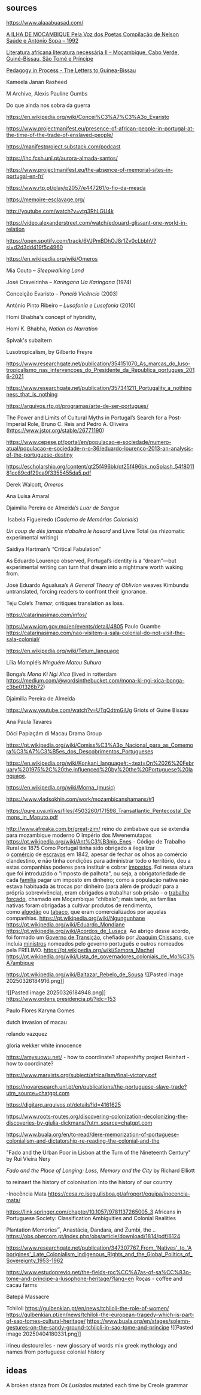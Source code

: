 
## sources

https://www.alaaabuasad.com/

[A ILHA DE MOÇAMBIQUE Pela Voz dos Poetas Compilação de Nelson Saúde e António Sopa – 1992](https://livrariaultramarina.pt/shop/a-ilha-de-mocambique-pela-voz-dos-poetas-compilacao-de-nelson-saude-e-antonio-sopa-1992-2/)

[Literatura africana literatura necessária II – Moçambique, Cabo Verde, Guiné-Bissau, São Tomé e Príncipe](https://leituria.com/pt/os-livros/estudos-literarios/literatura-africana-literatura-necessaria-ii-mocambique-cabo-verde-guine-bissau-sao-tome-e-principe)

[Pedagogy in Process - The Letters to Guinea-Bissau](https://www.bloomsbury.com/uk/pedagogy-in-process-9781350190290/)

Kameela Janan Rasheed

M Archive, Alexis Pauline Gumbs

Do que ainda nos sobra da guerra

https://en.wikipedia.org/wiki/Concei%C3%A7%C3%A3o_Evaristo

https://www.projectmanifest.eu/presence-of-african-people-in-portugal-at-the-time-of-the-trade-of-enslaved-people/

https://manifestproject.substack.com/podcast

https://ihc.fcsh.unl.pt/aurora-almada-santos/

https://www.projectmanifest.eu/the-absence-of-memorial-sites-in-portugal-en-fr/

https://www.rtp.pt/play/p2057/e447261/o-fio-da-meada

https://memoire-esclavage.org/

http://youtube.com/watch?v=vtg3RhLGU4k

https://video.alexanderstreet.com/watch/edouard-glissant-one-world-in-relation

https://open.spotify.com/track/6VJPmBDhOJ8r1Zv0cLbbhV?si=d2d3dd419f5c4960

https://en.wikipedia.org/wiki/Omeros

Mia Couto – _Sleepwalking Land_

José Craveirinha – _Karingana Ua Karingana_ (1974)

Conceição Evaristo – _Ponciá Vicêncio_ (2003)

António Pinto Ribeiro – _Lusofonia e Lusofonia_ (2010)

Homi Bhabha's concept of hybridity, 

Homi K. Bhabha, _Nation as Narration_

Spivak's subaltern

Lusotropicalism, by Gilberto Freyre

https://www.researchgate.net/publication/354151070_As_marcas_do_luso-tropicalismo_nas_intervencoes_do_Presidente_da_Republica_portugues_2016-2021

https://www.researchgate.net/publication/357341211_Portugality_a_nothingness_that_is_nothing

https://arquivos.rtp.pt/programas/arte-de-ser-portugues/

The Power and Limits of Cultural Myths in Portugal’s Search for a Post-Imperial Role, Bruno C. Reis and Pedro A. Oliveira (https://www.jstor.org/stable/26771190)

https://www.cepese.pt/portal/en/populacao-e-sociedade/numero-atual/populacao-e-sociedade-n-o-36/eduardo-lourenco-2013-an-analysis-of-the-portuguese-destiny

https://escholarship.org/content/qt25f496bk/qt25f496bk_noSplash_54f801181cc89cdf29ca9f3355455da5.pdf

Derek Walcott, _Omeros_

Ana Luísa Amaral

Djaimilia Pereira de Almeida’s _Luar de Sangue_

 Isabela Figueiredo (_Caderno de Memórias Coloniais_)

_Un coup de dés jamais n’abolira le hasard_ and Livre Total (as rhizomatic experimental writing)

Saidiya Hartman’s “Critical Fabulation”

As Eduardo Lourenço observed, Portugal’s identity is a “dream”—but experimental writing can turn that dream into a nightmare worth waking from.

José Eduardo Agualusa’s _A General Theory of Oblivion_ weaves Kimbundu untranslated, forcing readers to confront their ignorance.

Teju Cole’s _Tremor_, critiques translation as loss.

https://catarinasimao.com/infos/

https://www.icm.gov.mo/en/events/detail/4805
Paulo Guambe
https://catarinasimao.com/nao-visitem-a-sala-colonial-do-not-visit-the-sala-colonial/

https://en.wikipedia.org/wiki/Tetum_language

Lília Momplé’s _Ninguém Matou Suhura_

Bonga’s _Mona Ki Ngi Xica_ (lived in rotterdam https://medium.com/@wordsinthebucket.com/mona-ki-ngi-xica-bonga-c3be01326b72)

Djaimilia Pereira de Almeida

https://www.youtube.com/watch?v=UTqQdtmGiUg Griots of Guine Bissau

Ana Paula Tavares

Dóci Papiaçám di Macau Drama Group

https://pt.wikipedia.org/wiki/Comiss%C3%A3o_Nacional_para_as_Comemora%C3%A7%C3%B5es_dos_Descobrimentos_Portugueses

https://en.wikipedia.org/wiki/Konkani_language#:~:text=On%2026%20February%201975%2C%20the,influenced%20by%20the%20Portuguese%20language.

https://en.wikipedia.org/wiki/Morna_(music)

https://www.vladsokhin.com/work/mozambicanshamans/#1

https://pure.uva.nl/ws/files/4503260/171598_Transatlantic_Pentecostal_Demons_in_Maputo.pdf

http://www.afreaka.com.br/great-zim/ reino do zimbabwe que se extendia para mozambique moderno
O Império dos Mwenemutapas
https://pt.wikipedia.org/wiki/Ant%C3%B3nio_Enes - Código de Trabalho Rural de 1875
Como Portugal tinha sido obrigado a ilegalizar o [comércio](https://pt.wikipedia.org/wiki/Com%C3%A9rcio "Comércio") de [escravos](https://pt.wikipedia.org/wiki/Escravo "Escravo") em 1842, apesar de fechar os olhos ao comércio clandestino, e não tinha condições para administrar todo o território, deu a estas companhias poderes para instituir e cobrar [impostos](https://pt.wikipedia.org/wiki/Imposto "Imposto"). Foi nessa altura que foi introduzido o "imposto de palhota", ou seja, a obrigatoriedade de cada [família](https://pt.wikipedia.org/wiki/Fam%C3%ADlia "Família") pagar um imposto em dinheiro; como a população nativa não estava habituada às trocas por dinheiro (para além de produzir para a própria sobrevivência), eram obrigados a trabalhar sob prisão - o [trabalho forçado](https://pt.wikipedia.org/wiki/Trabalho_for%C3%A7ado "Trabalho forçado"), chamado em Moçambique "chibalo"; mais tarde, as famílias nativas foram obrigadas a cultivar produtos de rendimento, como [algodão](https://pt.wikipedia.org/wiki/Algod%C3%A3o "Algodão") ou [tabaco](https://pt.wikipedia.org/wiki/Tabaco "Tabaco"), que eram comercializados por aquelas companhias.
https://pt.wikipedia.org/wiki/Ngungunhane
https://pt.wikipedia.org/wiki/Eduardo_Mondlane
https://pt.wikipedia.org/wiki/Acordos_de_Lusaca  Ao abrigo desse acordo, foi formado um [Governo de Transição](https://pt.wikipedia.org/wiki/Governo_de_Transi%C3%A7%C3%A3o "Governo de Transição"), chefiado por [Joaquim Chissano](https://pt.wikipedia.org/wiki/Joaquim_Chissano "Joaquim Chissano"), que incluía [ministros](https://pt.wikipedia.org/w/index.php?title=Ministro_\(pol%C3%ADtica\)&action=edit&redlink=1 "Ministro (política) (página não existe)") nomeados pelo governo português e outros nomeados pela FRELIMO.
https://pt.wikipedia.org/wiki/Samora_Machel
https://pt.wikipedia.org/wiki/Lista_de_governadores_coloniais_de_Mo%C3%A7ambique

https://pt.wikipedia.org/wiki/Baltazar_Rebelo_de_Sousa
![[Pasted image 20250326184916.png]]

![[Pasted image 20250326184948.png]]
https://www.ordens.presidencia.pt/?idc=153

Paulo Flores
Karyna Gomes

dutch invasion of macau

rolando vazquez

gloria wekker white innocence

https://amysuowu.net/ - how to coordinate? shapeshifty project
Reinhart - how to coordinate?

https://www.marxists.org/subject/africa/lsm/final-victory.pdf

https://novaresearch.unl.pt/en/publications/the-portuguese-slave-trade?utm_source=chatgpt.com

https://digitarq.arquivos.pt/details?id=4161625

https://www.roots-routes.org/discovering-colonization-decolonizing-the-discoveries-by-giulia-dickmans/?utm_source=chatgpt.com

https://www.buala.org/en/to-read/dere-memorization-of-portuguese-colonialism-and-dictatorship-re-reading-the-colonial-and-the

"Fado and the Urban Poor in Lisbon at the Turn of the Nineteenth Century" by Rui Vieira Nery

_Fado and the Place of Longing: Loss, Memory and the City_ by Richard Elliott

to reinsert the history of colonisation into the history of our country

-Inocência Mata https://cesa.rc.iseg.ulisboa.pt/afroport/equipa/inocencia-mata/

https://link.springer.com/chapter/10.1057/9781137265005_3 Africans in Portuguese Society: Classification Ambiguities and Colonial Realities

Plantation Memories״, Anastácia, Dandara, and Zumbi, the ..
https://obs.obercom.pt/index.php/obs/article/download/1814/pdf/6124

https://www.researchgate.net/publication/347307767_From_'Natives'_to_'Aborigines'_Late_Colonialism_Indigenous_Rights_and_the_Global_Politics_of_Sovereignty_1953-1962

https://www.estudoprevio.net/the-fields-roc%CC%A7as-of-sa%CC%83o-tome-and-principe-a-lusophone-heritage/?lang=en Roças - coffee and cacau farms 

Batepá Massacre

Tchiloli
https://gulbenkian.pt/en/news/tchiloli-the-role-of-women/
https://gulbenkian.pt/en/news/tchiloli-the-european-tragedy-which-is-part-of-sao-tomes-cultural-heritage/
https://www.buala.org/en/stages/solemn-gestures-on-the-sandy-ground-tchiloli-in-sao-tome-and-principe
![[Pasted image 20250404180331.png]]

irineu destourelles - new glossary of words mix greek mythology and names from portuguese colonial history
## ideas

A broken stanza from _Os Lusíadas_ mutated each time by Creole grammar

